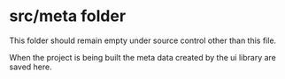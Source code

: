 # src/meta folder

This folder should remain empty under source control other than this file.

When the project is being built the meta data created by the ui library are saved here.
